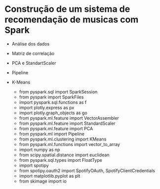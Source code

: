 # Construção de um sistema de recomendação de musicas com Spark

- Análise dos dados
- Matriz de correlação
- PCA e StandartScaler
- Pipeline
- K-Means

    - from pyspark.sql import SparkSession
    - from pyspark import SparkFiles
    - import pyspark.sql.functions as f
    - import plotly.express as px
    - import plotly.graph_objects as go
    - from pyspark.ml.feature import VectorAssembler
    - from pyspark.ml.feature import StandardScaler
    - from pyspark.ml.feature import PCA
    - from pyspark.ml import Pipeline
    - from pyspark.ml.clustering import KMeans
    - from pyspark.ml.functions import vector_to_array
    - import numpy as np
    - from scipy.spatial.distance import euclidean
    - from pyspark.sql.types import FloatType
    - import spotipy
    - from spotipy.oauth2 import SpotifyOAuth, SpotifyClientCredentials
    - import matplotlib.pyplot as plt
    - from skimage import io